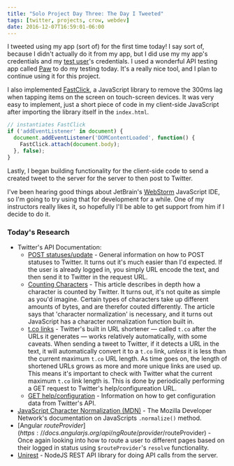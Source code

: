 ```yaml
---
title: "Solo Project Day Three: The Day I Tweeted"
tags: [twitter, projects, crow, webdev]
date: 2016-12-07T16:59:01-06:00
---
```


I tweeted using my app (sort of) for the first time today! I say sort of, because I didn't actually do it from my app, but I did use my my app's credentials and my [test user](http://twitter.com/hisaac0)'s credentials. I used a wonderful API testing app called [Paw](https://paw.cloud) to do my testing today. It's a really nice tool, and I plan to continue using it for this project.

I also implemented [FastClick](https://github.com/ftlabs/fastclick), a JavaScript library to remove the 300ms lag when tapping items on the screen on touch-screen devices. It was very easy to implement, just a short piece of code in my client-side JavaScript after importing the library itself in the `index.html`.

```javascript
// instantiates FastClick
if ('addEventListener' in document) {
  document.addEventListener('DOMContentLoaded', function() {
    FastClick.attach(document.body);
  }, false);
}
```

Lastly, I began building functionality for the client-side code to send a created tweet to the server for the server to then post to Twitter.

I've been hearing good things about JetBrain's [WebStorm](https://www.jetbrains.com/webstorm/) JavaScript IDE, so I'm going to try using that for development for a while. One of my instructors really likes it, so hopefully I'll be able to get support from him if I decide to do it.

### Today's Research

- Twitter's API Documentation:
	- [POST statuses/update](https://dev.twitter.com/rest/reference/post/statuses/update) - General information on how to POST statuses to Twitter. It turns out it's much easier than I'd expected. If the user is already logged in, you simply URL encode the text, and then send it to Twitter in the request URL.
	- [Counting Characters](https://dev.twitter.com/basics/counting-characters) - This article describes in depth how a character is counted by Twitter. It turns out, it's not quite as simple as you'd imagine. Certain types of characters take up different amounts of bytes, and are therefor couted differently. The article says that 'character normalization' is necessary, and it turns out JavaScript has a character normalization function built in.
	- [t.co links](https://dev.twitter.com/basics/tco) - Twitter's built in URL shortener — called `t.co` after the URLs it generates — works relatively automatically, with some caveats. When sending a tweet to Twitter, if it detects a URL in the text, it will automatically convert it to a `t.co` link, *unless* it is less than the current maximum `t.co` URL length. As time goes on, the length of shortened URLs grows as more and more unique links are used up. This means it's important to check with Twitter what the current maximum `t.co` link length is. This is done by periodically performing a GET request to Twitter's help/configureation URL.
	- [GET help/configuration](https://dev.twitter.com/rest/reference/get/help/configuration) - Information on how to get configuration data from Twitter's API.
- [JavaScript Character Normalization (MDN)](https://developer.mozilla.org/en-US/docs/Web/JavaScript/Reference/Global_Objects/String/normalize) - The Mozilla Developer Network's documentation on JavaScripts `.normalize()` method.
- [Angular $routeProvider](https://docs.angularjs.org/api/ngRoute/provider/$routeProvider) - Once again looking into how to route a user to different pages based on their logged in status using `$routeProvider`'s `resolve` functionality.
- [Unirest](http://unirest.io/nodejs.html) - NodeJS REST API library for doing API calls from the server.
